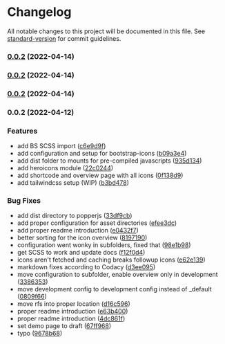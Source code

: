 # Changelog

All notable changes to this project will be documented in this file. See [standard-version](https://github.com/conventional-changelog/standard-version) for commit guidelines.

### [0.0.2](https://github.com/davidsneighbour/libraries/compare/tailwindcss/v0.0.2...tailwindcss/v0.0.2) (2022-04-14)

### [0.0.2](https://github.com/davidsneighbour/libraries/compare/tailwindcss/v0.0.2...tailwindcss/v0.0.2) (2022-04-14)

### [0.0.2](https://github.com/davidsneighbour/libraries/compare/tailwindcss/v0.0.2...tailwindcss/v0.0.2) (2022-04-14)

### 0.0.2 (2022-04-12)


### Features

* add BS SCSS import ([c6e9d9f](https://github.com/davidsneighbour/libraries/commit/c6e9d9f734e9fbb357d958e7e36aa24980b06629))
* add configuration and setup for bootstrap-icons ([b09a3e4](https://github.com/davidsneighbour/libraries/commit/b09a3e4e3bc145bbbcb27d9d31402da7533d5330))
* add dist folder to mounts for pre-compiled javascripts ([935d134](https://github.com/davidsneighbour/libraries/commit/935d13456f9a4235b6473873cb357e9339349be0))
* add heroicons module ([22c0244](https://github.com/davidsneighbour/libraries/commit/22c0244b99b88dd9a190e1f309e0bee28d8a8b1c))
* add shortcode and overview page with all icons ([0f138d9](https://github.com/davidsneighbour/libraries/commit/0f138d9cdfed556b01f06a6997b1a36a9c9801a5))
* add tailwindcss setup (WIP) ([b3bd478](https://github.com/davidsneighbour/libraries/commit/b3bd478133612631c7b43bf6816e2baffc876b63))


### Bug Fixes

* add dist directory to popperjs ([33df9cb](https://github.com/davidsneighbour/libraries/commit/33df9cbb6b57a6085864e0b0a23d2a9e5d660eaf))
* add proper configuration for asset directories ([efee3dc](https://github.com/davidsneighbour/libraries/commit/efee3dce295bc79ddf5694b502f8c8652f121ee9))
* add proper readme introduction ([e0432f7](https://github.com/davidsneighbour/libraries/commit/e0432f78bf1571588c42e4d31ab1acac859c4024))
* better sorting for the icon overview ([8197190](https://github.com/davidsneighbour/libraries/commit/819719069b1e27f045b7c42f03018e62a86e5991))
* configuration went wonky in subfolders, fixed that ([98e1b98](https://github.com/davidsneighbour/libraries/commit/98e1b98a2a3f33fc6c1754c1789ffb3154aef5a0))
* get SCSS to work and update docs ([f12f0d4](https://github.com/davidsneighbour/libraries/commit/f12f0d4765a93ee57a2ab989d479ab81af6902e6))
* icons aren't fetched and caching breaks followup icons ([e62e139](https://github.com/davidsneighbour/libraries/commit/e62e139b6485ad73b271e9fb82dcea9953adf1dc))
* markdown fixes according to Codacy ([d3ee095](https://github.com/davidsneighbour/libraries/commit/d3ee0957dfa17ee20d797c8efa77865b95708c94))
* move configuration to subfolder, enable overview only in development ([3386353](https://github.com/davidsneighbour/libraries/commit/3386353f068eb6078f9ee1ca722257621f1af60f))
* move development config to development config instead of _default ([0809f66](https://github.com/davidsneighbour/libraries/commit/0809f664164371f7e151aa965b389d4375f90d84))
* move rfs into proper location ([d16c596](https://github.com/davidsneighbour/libraries/commit/d16c5964767b8b2ce993bcb7d85df96022ae1b8c))
* proper readme introduction ([e63b400](https://github.com/davidsneighbour/libraries/commit/e63b400d2f9ac8c0515c75688872c4b1f451248b))
* proper readme introduction ([4dc861f](https://github.com/davidsneighbour/libraries/commit/4dc861fecf11fe9e46540ce20b324b0ade2c4458))
* set demo page to draft ([67ff968](https://github.com/davidsneighbour/libraries/commit/67ff9689c410320be0580d7ebc8375418a0f3a59))
* typo ([9678b68](https://github.com/davidsneighbour/libraries/commit/9678b685eb23e9d3b502c6d4036d090dee49457e))
